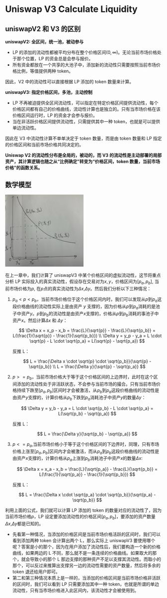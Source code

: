 # Uniswap V3 Calculate Liquidity

## uniswapV2 和 V3 的区别

**uniswapV2: 全区间，统一池，被动参与**

- LP 的添加的流动性都被平均分布在整个价格区间$(0,\infty)$。无论当前市场价格处于那个位置，LP 的资金总是会参与报价。
- 所有资金都放在一个共享的大池子中，添加新的流动性只需要按照当前市场价格比例，等值提供两种 token。

因此，V2 中的流动性可以直接根据 LP 添加的 token 数量来计算。

**uniswapV3: 指定价格区间，多池，主动控制**

- LP 不再被迫提供全区间流动性，可以指定在特定价格区间提供流动性，每个价格区间都有自己的价格曲线，流动性计算也是独立的。只有当市场价格在该价格区间运行时，LP 的资金才会参与报价。
- 当在非活跃价格区间提供流动性，只需提供其中一种 token，也就是可以提供单边流动性。

因此在 V3 中流动性计算不单单决定于 token 数量，而是由 token 数量和 LP 指定的价格区间和当前市场价格共同决定的。

**Uniswap V2 的流动性分布是全局的，被动的，而 V3 的流动性是主动部署的局部资产，其计算逻辑也随之从“比例确定”转变为“价格区间，token 数量，当前市场价格”的函数关系。**

## 数学模型

<img src="images/UniswapV3-01.jpg" alt="uniswapV3 计算流动性" width="50%" height="50%">

在上一章中，我们计算了 uniswapV3 中某个价格区间的虚拟流动性，这节将重点分析 LP 实际投入的真实流动性，假设存在交易对为$x,y$，价格区间为$[p_a,p_b]$, 当前市场价格为$p$, 在$p$点的真实流动性为$\Delta x$,$\Delta y$。然后我们分析以下三种情况：

1. $p_a<p<p_b$，当前市场价格位于这个价格区间内时，我们可以发现从$p$到$p_a$这段价格曲线的流动性实际上是由资产 $y$ 支撑的，因为价格从$p$到$p_a$消耗的是池子中资产$y$。$p$到$p_b$的流动性是由资产$x$支撑的，价格从$p$到$p_b$消耗的事池子中资产$x$。然后计算$\Delta x$ 和 $\Delta y$：

   $$
   \Delta x = x_p - x_b = \frac{L}{\sqrt{p}} - \frac{L}{\sqrt{p_b}} = L(\frac{1}{\sqrt{p}} - \frac{1}{\sqrt{p_b}}) \\
   \Delta y = y_p - y_a = L \cdot \sqrt{p} - L \cdot \sqrt{p_a} = L(\sqrt{p} - \sqrt{p_a})
   $$

   反推 L：

   $$
   L = \frac{\Delta x \cdot \sqrt{p} \cdot \sqrt{p_b}}{\sqrt{p} - \sqrt{p_b}} \\
   L = \frac{\Delta y}{\sqrt{p} - \sqrt{p_a}}
   $$

2. $p>= p_b$，当前市场价格大于等于这个价格区间的上边界时，此时在这个区间添加的流动性处于非活跃状态，不会参与当前市场的撮合。只有当前市场价格持续下跌至$[p_a,p_b]$区间时才会被激活，从$p_b$到$p_a$这段价格曲线的流动性是由资产$y$支撑的，计算价格从$p_b$下跌到$p_a$消耗池子中资产$y$的数量$\Delta y$：

   $$
   \Delta y = y_b - y_a = L \cdot \sqrt{p_b} - L \cdot \sqrt{p_a} = L(\sqrt{p_b} - \sqrt{p_a})
   $$

   反推 L：

   $$
    L = \frac{\Delta y}{\sqrt{p_b} - \sqrt{p_a}}
   $$

3. $p<= p_a$,当前市场价格小于等于这个价格区间的下边界时，同理，只有市场价格上涨至$[p_a,p_b]$区间内才会被激活，而从$p_a$到$p_b$这段价格曲线的流动性是由资产$x$支撑的，计算价格从$p_a$上涨到$p_b$消耗池子中资产$x$的数量$\Delta x$:

   $$
   \Delta x = x_a - x_b = \frac{L}{\sqrt{p_a}} - \frac{L}{\sqrt{p_b}} = L(\frac{1}{\sqrt{p_a}} - \frac{1}{\sqrt{p_b}})
   $$

   反推 L：

   $$
   L = \frac{\Delta x \cdot \sqrt{p_a} \cdot \sqrt{p_b}}{\sqrt{p_a} - \sqrt{p_b}}
   $$

利用上面的公式，我们就可以计算 LP 添加的 token 的数量对应的流动性了，因为当前市场价格$p$，LP 设定要添加流动性的价格区间$[p_a,p_b]$，要添加的资产数量$\Delta x$,$\Delta y$都是已知的。

- 先看第一种情况，当添加的价格区间是当前市场价格活跃的区间时，我们可以看到添加两种 token 会计算出两个 L，那么实际上 uniswapV3 要使用哪个呢？答案是小的那个，因为在用户添加了流动性后，我们要构造一个新的价格曲线，如果两边的 L 不同，那么就不是一条连续的价格曲线。如果取大的那个，就会导致小的那个 L 那边支撑的那种资产不足以支撑其流动性。而取小的那个，可以反过来推算出支撑另一边的流动性需要的资产数量，然后将多余的 token 退还给用户即可。
- 第二和第三种情况本质上是一样的，当添加的价格区间是当前市场价格非活跃的区间时，我们可以看到 LP 只需要添加其中一种 token，也就是所谓的单边流动性，只有当市场价格进入此区间内，该流动性才会被使用到。
